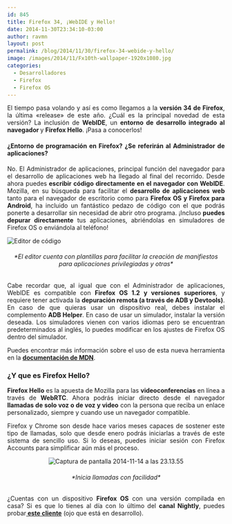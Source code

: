 ```yaml
---
id: 845
title: Firefox 34, ¡WebIDE y Hello!
date: 2014-11-30T23:34:10-03:00
author: ravmn
layout: post
permalink: /blog/2014/11/30/firefox-34-webide-y-hello/
image: /images/2014/11/Fx10th-wallpaper-1920x1080.jpg
categories:
  - Desarrolladores
  - Firefox
  - Firefox OS
---
```

<p style="text-align: justify;">
  El tiempo pasa volando y así es como llegamos a la <strong>versión 34 de Firefox</strong>, la última «release» de este año. ¿Cuál es la principal novedad de esta versión? La inclusión de <strong>WebIDE</strong>, un <strong>entorno de desarrollo integrado al navegador </strong>y <strong>Firefox Hello</strong>. ¡Pasa a conocerlos!<!--more-->
</p>

<h4 style="text-align: justify;">
  ¿<strong>Entorno de programación</strong> en Firefox? ¿Se referirán al Administrador de aplicaciones?
</h4>

<p style="text-align: justify;">
  No. El Administrador de aplicaciones, principal función del navegador para el desarrollo de aplicaciones web ha llegado al final del recorrido. Desde ahora puedes<strong> escribir código directamente en el navegador con WebIDE</strong>. Mozilla, en su búsqueda para facilitar el <strong>desarrollo de aplicaciones web</strong> tanto para el navegador de escritorio como para <strong>Firefox OS y Firefox para Android</strong>, ha incluido un fantástico pedazo de código con el que podrás ponerte a desarrollar sin necesidad de abrir otro programa. ¡Incluso <strong>puedes depurar directamente</strong> tus aplicaciones, abriéndolas en simuladores de Firefox OS o enviándola al teléfono!
</p>

<img class="size-full wp-image-917 aligncenter" src="/images/2014/11/Editor-de-código.png" alt="Editor de código" width="882" height="642" srcset="/images/2014/11/Editor-de-código.png 882w, /images/2014/11/Editor-de-código-252x183.png 252w, /images/2014/11/Editor-de-código-600x436.png 600w" sizes="(max-width: 882px) 100vw, 882px" /> 

<h6 style="text-align: center;">
  *El editor cuenta con plantillas para facilitar la creación de manifiestos para aplicaciones privilegiadas y otras*
</h6>

<p style="text-align: justify;">
  Cabe recordar que, al igual que con el Administrador de aplicaciones, WebIDE es compatible con <strong>Firefox OS 1.2 y versiones superiores</strong>, y requiere tener activada la <strong>depuración remota (a través de ADB y Devtools)</strong>. En caso de que quieras usar un dispositivo real, debes instalar el complemento <strong>ADB Helper</strong>. En caso de usar un simulador, instalar la versión deseada. Los simuladores vienen con varios idiomas pero se encuentran predeterminados al inglés, lo puedes modificar en los ajustes de Firefox OS dentro del simulador.
</p>

<p style="text-align: justify;">
  Puedes encontrar más información sobre el uso de esta nueva herramienta en la <a href="https://developer.mozilla.org/es/docs/Tools/WebIDE"><strong>documentación de MDN</strong></a>.
</p>

<h3 style="text-align: justify;">
  ¿Y que es Firefox Hello?
</h3>

<p style="text-align: justify;">
  <strong>Firefox Hello</strong> es la apuesta de Mozilla para las <strong>videoconferencias</strong> en línea a través de <strong>WebRTC</strong>. Ahora podrás iniciar directo desde el navegador<strong> llamadas de solo voz o de voz y video</strong> con la persona que reciba un enlace personalizado, siempre y cuando use un navegador compatible.
</p>

<p style="text-align: justify;">
  Firefox y Chrome son desde hace varios meses capaces de sostener este tipo de llamadas, solo que desde enero podrás iniciarlas a través de este sistema de sencillo uso. Si lo deseas, puedes iniciar sesión con Firefox Accounts para simplificar aún más el proceso.
</p>

<p style="text-align: center;">
  <img class="alignnone size-full wp-image-919" src="/images/2014/11/Captura-de-pantalla-2014-11-14-a-las-23.13.55.png" alt="Captura de pantalla 2014-11-14 a las 23.13.55" width="381" height="262" srcset="/images/2014/11/Captura-de-pantalla-2014-11-14-a-las-23.13.55.png 381w, /images/2014/11/Captura-de-pantalla-2014-11-14-a-las-23.13.55-252x173.png 252w" sizes="(max-width: 381px) 100vw, 381px" />
</p>

<h6 style="text-align: center;">
  *Inicia llamadas con facilidad*
</h6>

<p style="text-align: justify;">
  ¿Cuentas con un dispositivo <strong>Firefox OS</strong> con una versión compilada en casa? Si es que lo tienes al día con lo último del <strong>canal Nightly</strong>, puedes probar<strong><a href="https://github.com/mozilla-b2g/firefoxos-loop-client/"> este cliente</a></strong> (ojo que está en desarrollo).
</p>